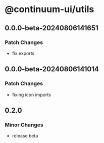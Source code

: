 # @continuum-ui/utils

## 0.0.0-beta-20240806141651

### Patch Changes

-   fix exports

## 0.0.0-beta-20240806141014

### Patch Changes

-   fixing icon imports

## 0.2.0

### Minor Changes

-   release beta
